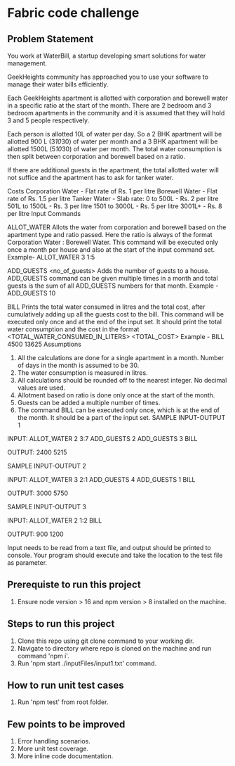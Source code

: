 # Fabric code challenge

## Problem Statement

You work at WaterBill, a startup developing smart solutions for water management.

GeekHeights community has approached you to use your software to manage their water bills efficiently.

Each GeekHeights apartment is allotted with corporation and borewell water in a specific ratio at the start of the month. There are 2 bedroom and 3 bedroom apartments in the community and it is assumed that they will hold 3 and 5 people respectively.

Each person is allotted 10L of water per day. So a 2 BHK apartment will be allotted 900 L (3*10*30) of water per month and a 3 BHK apartment will be allotted 1500L (5*10*30) of water per month. The total water consumption is then split between corporation and borewell based on a ratio.

If there are additional guests in the apartment, the total allotted water will not suffice and the apartment has to ask for tanker water.

Costs
Corporation Water - Flat rate of Rs. 1 per litre
Borewell Water - Flat rate of Rs. 1.5 per litre
Tanker Water - Slab rate:
0 to 500L - Rs. 2 per litre
501L to 1500L - Rs. 3 per litre
1501 to 3000L - Rs. 5 per litre
3001L+ - Rs. 8 per litre
Input Commands

ALLOT_WATER <apartment-type> <ratio>
Allots the water from corporation and borewell based on the apartment type and ratio passed. Here the ratio is always of the format Corporation Water : Borewell Water. This command will be executed only once a month per house and also at the start of the input command set.
Example- ALLOT_WATER 3 1:5

ADD_GUESTS <no_of_guests>
Adds the number of guests to a house. ADD_GUESTS command can be given multiple times in a month and total guests is the sum of all ADD_GUESTS numbers for that month.
Example - ADD_GUESTS 10

BILL
Prints the total water consumed in litres and the total cost, after cumulatively adding up all the guests cost to the bill. This command will be executed only once and at the end of the input set. It should print the total water consumption and the cost in the format
<TOTAL_WATER_CONSUMED_IN_LITERS> <TOTAL_COST>
Example - BILL
4500 13625
Assumptions

1. All the calculations are done for a single apartment in a month. Number of days in the month is assumed to be 30.
2. The water consumption is measured in litres.
3. All calculations should be rounded off to the nearest integer. No decimal values are used.
4. Allotment based on ratio is done only once at the start of the month.
5. Guests can be added a multiple number of times.
6. The command BILL can be executed only once, which is at the end of the month. It should be a part of the input set.
   SAMPLE INPUT-OUTPUT 1

INPUT:
ALLOT_WATER 2 3:7
ADD_GUESTS 2
ADD_GUESTS 3
BILL

OUTPUT:
2400 5215

SAMPLE INPUT-OUTPUT 2

INPUT:
ALLOT_WATER 3 2:1
ADD_GUESTS 4
ADD_GUESTS 1
BILL

OUTPUT:
3000 5750

SAMPLE INPUT-OUTPUT 3

INPUT:
ALLOT_WATER 2 1:2
BILL

OUTPUT:
900 1200

Input needs to be read from a text file, and output should be printed to console. Your program should execute and take the location to the test file as parameter.

## Prerequiste to run this project

1. Ensure node version > 16 and npm version > 8 installed on the machine.

## Steps to run this project

1. Clone this repo using git clone command to your working dir.
2. Navigate to directory where repo is cloned on the machine and run command 'npm i'.
3. Run 'npm start ./inputFiles/input1.txt' command.

## How to run unit test cases

1. Run 'npm test' from root folder.

## Few points to be improved

1. Error handling scenarios.
2. More unit test coverage.
3. More inline code documentation.
